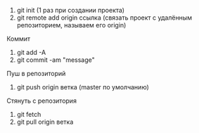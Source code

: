 1) git init (1 раз при создании проекта)
2) git remote add origin ссылка (связать проект с удалённым репозиторием, называем его origin)


Коммит
1) git add -A
2) git commit -am "message"

Пуш в репозиторий
1) git push origin ветка (master по умолчанию)


Стянуть с репозитория
1) git fetch
2) git pull origin ветка 
